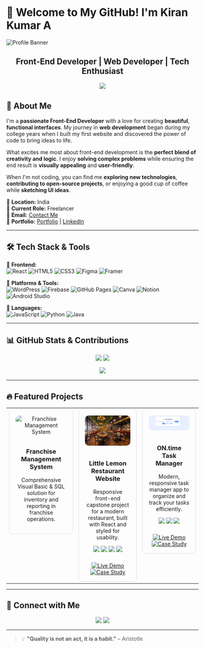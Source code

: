 # 🚀 Welcome to My GitHub! I'm Kiran Kumar A

![Profile Banner](https://your-image-url.com/banner.jpg)

<h2 align="center">Front-End Developer | Web Developer | Tech Enthusiast</h2>

<p align="center">
  <img src="https://readme-typing-svg.herokuapp.com?font=Fira+Code&pause=1000&color=36BCF7&width=435&lines=Passionate+about;Software+and+Web+Development;Building+Practical+Tech+Solutions;Aspiring+Front-End+Specialist;Always+Learning+%26+Growing" />
</p>

## 🌟 About Me

I'm a <b>passionate Front-End Developer</b> with a love for creating <b>beautiful</b>, <b>functional interfaces</b>. My journey in <b>web development</b> began during my college years when I built my first website and discovered the power of code to bring ideas to life.

What excites me most about front-end development is the <b>perfect blend of creativity and logic</b>. I enjoy <b>solving complex problems</b> while ensuring the end result is <b>visually appealing</b> and <b>user-friendly</b>.

When I'm not coding, you can find me <b>exploring new technologies</b>, <b>contributing to open-source projects</b>, or enjoying a good cup of coffee while <b>sketching UI ideas</b>.

📍 <b>Location:</b> India  
💼 <b>Current Role:</b> Freelancer  
📧 <b>Email:</b> [Contact Me](mailto:kirankumar21200211@gmail.com)  
🔗 <b>Portfolio:</b> [Portfolio](https://kirankumarwq.github.io/kirankumarwq/) | [LinkedIn](https://linkedin.com/in/KiranKumar21)

---

## 🛠️ Tech Stack & Tools

🔹 **Frontend:**  
![React](https://img.shields.io/badge/React-61DAFB?style=flat&logo=react&logoColor=black)
![HTML5](https://img.shields.io/badge/HTML5-E34F26?style=flat&logo=html5&logoColor=white)
![CSS3](https://img.shields.io/badge/CSS3-1572B6?style=flat&logo=css3&logoColor=white)
![Figma](https://img.shields.io/badge/Figma-F24E1E?style=flat&logo=figma&logoColor=white)
![Framer](https://img.shields.io/badge/Framer-black?style=flat&logo=framer&logoColor=blue)

🔹 **Platforms & Tools:**  
![WordPress](https://img.shields.io/badge/WordPress-21759B?style=flat&logo=wordpress&logoColor=white)
![Firebase](https://img.shields.io/badge/Firebase-FFCA28?style=flat&logo=firebase&logoColor=black)
![GitHub Pages](https://img.shields.io/badge/GitHub%20Pages-121013?style=flat&logo=github&logoColor=white)
![Canva](https://img.shields.io/badge/Canva-00C4CC?style=flat&logo=canva&logoColor=white)
![Notion](https://img.shields.io/badge/Notion-000000?style=flat&logo=notion&logoColor=white)
![Android Studio](https://img.shields.io/badge/Android%20Studio-3DDC84?style=flat&logo=android-studio&logoColor=white)

🔹 **Languages:**  
![JavaScript](https://img.shields.io/badge/JavaScript-323330?style=flat&logo=javascript&logoColor=F7DF1E)
![Python](https://img.shields.io/badge/Python-3670A0?style=flat&logo=python&logoColor=ffdd54)
![Java](https://img.shields.io/badge/Java-ED8B00?style=flat&logo=openjdk&logoColor=white)

---

## 📊 GitHub Stats & Contributions

<p align="center">
  <img src="https://github-readme-stats.vercel.app/api?username=Kirankumarwq&show_icons=true&theme=nightowl" width="48%" />
  <img src="https://github-readme-streak-stats.herokuapp.com/?user=Kirankumarwq&theme=nightowl" width="48%" />
</p>
<p align="center">
  <img src="https://github-readme-stats.vercel.app/api/top-langs/?username=Kirankumarwq&layout=compact&theme=nightowl" width="48%" />
</p>

---

## 🔥 Featured Projects

<!-- CARD LAYOUT USING HTML TABLE FOR BEST GITHUB RENDERING -->
<p align="center">
  <table>
    <tr>
      <!-- Card 1 -->
      <td width="320px" valign="top">
        <div align="center" style="border: 1px solid #ddd; border-radius: 10px; padding: 16px; position: relative;">
          <img src="https://your-image-url.com/franchise-mgmt.png" alt="Franchise Management System" width="200" style="border-radius: 10px; margin-bottom: 10px;" />
          <h3>Franchise Management System</h3>
          <p>Comprehensive Visual Basic & SQL solution for inventory and reporting in franchise operations.</p>
        </div>
      </td>
      <!-- Card 2 -->
      <td width="320px" valign="top">
        <div align="center" style="border: 1px solid #ddd; border-radius: 10px; padding: 16px; position: relative;">
          <img src="littlelemon.jpeg" alt="Little Lemon Restaurant Website" width="200" style="border-radius: 10px; margin-bottom: 10px;" />
          <h3>Little Lemon Restaurant Website</h3>
          <p>Responsive front-end capstone project for a modern restaurant, built with React and styled for usability.</p>
          <p>
            <img src="https://img.shields.io/badge/React-61DAFB?style=flat&logo=react&logoColor=black" />
            <img src="https://img.shields.io/badge/CSS3-1572B6?style=flat&logo=css3&logoColor=white" />
            <img src="https://img.shields.io/badge/JavaScript-323330?style=flat&logo=javascript&logoColor=F7DF1E" />
            <img src="https://img.shields.io/badge/HTML5-E34F26?style=flat&logo=html5&logoColor=white" />
          </p>
          <div style="margin-top: 24px;">
            <a href="https://kirankumarwq.github.io/Little_Lemon_website/">
              <img src="https://img.shields.io/badge/Live%20Demo-%232d72fc?style=for-the-badge&logo=firefox-browser&logoColor=white" alt="Live Demo"/>
            </a><br/>
            <a href="https://github.com/kirankumarwq/Little_Lemon_website">
              <img src="https://img.shields.io/badge/Case%20Study-%23e1e4e8?style=for-the-badge&logo=read-the-docs&logoColor=black" alt="Case Study"/>
            </a>
          </div>
        </div>
      </td>
      <!-- Card 3 -->
      <td width="320px" valign="top">
        <div align="center" style="border: 1px solid #ddd; border-radius: 10px; padding: 16px; position: relative;">
          <img src="Screenshot 2025-06-10 141600.png" alt="ON.time Task Manager on-process" width="200" style="border-radius: 10px; margin-bottom: 10px;" />
          <h3>ON.time Task Manager</h3>
          <p>Modern, responsive task manager app to organize and track your tasks efficiently.</p>
          <p>
            <img src="https://img.shields.io/badge/JavaScript-323330?style=flat&logo=javascript&logoColor=F7DF1E" />
            <img src="https://img.shields.io/badge/CSS3-1572B6?style=flat&logo=css3&logoColor=white" />
            <img src="https://img.shields.io/badge/HTML5-E34F26?style=flat&logo=html5&logoColor=white" />
          </p>
          <div style="margin-top: 24px;">
            <a href="https://kirankumarwq.github.io/On-Time/">
              <img src="https://img.shields.io/badge/Live%20Demo-%232d72fc?style=for-the-badge&logo=firefox-browser&logoColor=white" alt="Live Demo"/>
            </a><br/>
            <a href="https://github.com/kirankumarwq/On-Time">
              <img src="https://img.shields.io/badge/Case%20Study-%23e1e4e8?style=for-the-badge&logo=read-the-docs&logoColor=black" alt="Case Study"/>
            </a>
          </div>
        </div>
      </td>
    </tr>
  </table>
</p>

---

## 🤝 Connect with Me

<p align="center">
  <a href="https://linkedin.com/in/KiranKumar21"><img src="https://img.shields.io/badge/LinkedIn-Connect-blue?style=for-the-badge&logo=linkedin"></a>
  <a href="https://github.com/kirankumarwq"><img src="https://img.shields.io/badge/GitHub-Follow-black?style=for-the-badge&logo=github"></a>
</p>

---

> 💡 <b>"Quality is not an act, it is a habit."</b> – Aristotle
